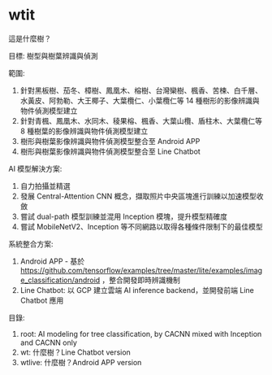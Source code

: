 # wtit
這是什麼樹？

目標: 樹型與樹葉辨識與偵測

範圍:
1. 針對黑板樹、茄冬、樟樹、鳳凰木、榕樹、台灣欒樹、楓香、苦楝、白千層、水黃皮、阿勃勒、大王椰子、大葉欖仁、小葉欖仁等 14 種樹形的影像辨識與物件偵測模型建立
2. 針對青楓、鳳凰木、水同木、稜果榕、楓香、大葉山欖、盾柱木、大葉欖仁等 8 種樹葉的影像辨識與物件偵測模型建立
3. 樹形與樹葉影像辨識與物件偵測模型整合至 Android APP
4. 樹形與樹葉影像辨識與物件偵測模型整合至 Line Chatbot

AI 模型解決方案:
1. 自力拍攝並精選
2. 發展 Central-Attention CNN 概念，擷取照片中央區塊進行訓練以加速模型收斂
3. 嘗試 dual-path 模型訓練並混用 Inception 模塊，提升模型精確度
4. 嘗試 MobileNetV2、Inception 等不同網路以取得各種條件限制下的最佳模型

系統整合方案:
1. Android APP - 基於 https://github.com/tensorflow/examples/tree/master/lite/examples/image_classification/android ，整合開發即時辨識機制
2. Line Chatbot: 以 GCP 建立雲端 AI inference backend，並開發前端 Line Chatbot 應用

目錄:
1. root: AI modeling for tree classification, by CACNN mixed with Inception and CACNN only
2. wt: 什麼樹？Line Chatbot version
3. wtlive: 什麼樹？Android APP version

